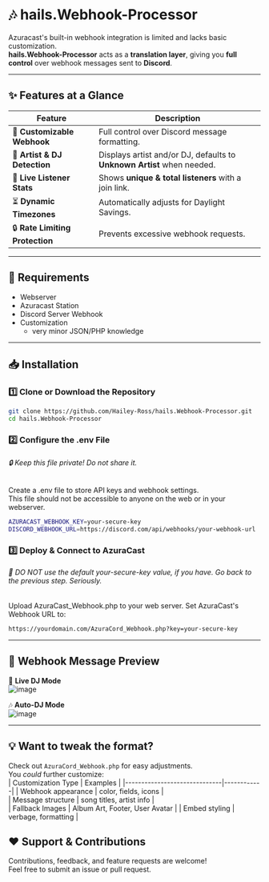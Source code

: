 # 🎶 hails.Webhook-Processor
Azuracast's built-in webhook integration is limited and lacks basic customization.  
**hails.Webhook-Processor** acts as a **translation layer**, giving you **full control** over webhook messages sent to **Discord**.

---

## ✨ Features at a Glance
| Feature                      | Description |
|------------------------------|------------|
| 🎨 **Customizable Webhook**  | Full control over Discord message formatting. |
| 🎤 **Artist & DJ Detection**  | Displays artist and/or DJ, defaults to **Unknown Artist** when needed. |
| 👥 **Live Listener Stats**   | Shows **unique & total listeners** with a join link. |
| ⏳ **Dynamic Timezones**      | Automatically adjusts for Daylight Savings. |
| 🔒 **Rate Limiting Protection** | Prevents excessive webhook requests. |

---

## 🛑 Requirements
- Webserver
- Azuracast Station
- Discord Server Webhook
- Customization
  - very minor JSON/PHP knowledge

---

## 📥 Installation

### 1️⃣ Clone or Download the Repository
```sh
git clone https://github.com/Hailey-Ross/hails.Webhook-Processor.git
cd hails.Webhook-Processor
```

### 2️⃣ Configure the .env File
###### 🔒 Keep this file private! Do not share it. 
Create a .env file to store API keys and webhook settings.  
This file should not be accessible to anyone on the web or in your webserver.  
```sh
AZURACAST_WEBHOOK_KEY=your-secure-key
DISCORD_WEBHOOK_URL=https://discord.com/api/webhooks/your-webhook-url
```

### 3️⃣ Deploy & Connect to AzuraCast
###### 🛑 DO NOT use the default your-secure-key value, if you have. Go back to the previous step. Seriously.
Upload AzuraCast_Webhook.php to your web server.
Set AzuraCast's Webhook URL to:

```sh
https://yourdomain.com/AzuraCord_Webhook.php?key=your-secure-key
```

---

## 🎨 Webhook Message Preview  
🎵 **Live DJ Mode**  
![image](https://github.com/user-attachments/assets/4ec16d04-81e7-4c76-8d82-8e3a9fcc5a5c)

🎶 **Auto-DJ Mode**  
![image](https://github.com/user-attachments/assets/7a6d547e-7b03-4b10-8816-892660cb7570)

---

## 💡 Want to tweak the format?
Check out `AzuraCord_Webhook.php` for easy adjustments.  
You *could* further customize:  
| Customization Type             | Examples |
|------------------------------|------------|
| Webhook appearance | color, fields, icons |  
| Message structure | song titles, artist info |  
| Fallback Images | Album Art, Footer, User Avatar |
| Embed styling | verbage, formatting |  


## ❤️ Support & Contributions  
Contributions, feedback, and feature requests are welcome!  
Feel free to submit an issue or pull request.  
